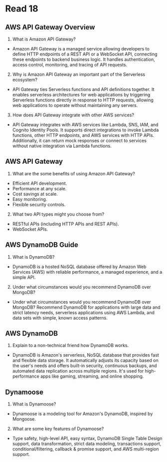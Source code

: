# Read 18

## AWS API Gateway Overview

1. What is Amazon API Gateway?
  - Amazon API Gateway is a managed service allowing developers to define HTTP endpoints of a REST API or a WebSocket API, connecting these endpoints to backend business logic. It handles authentication, access control, monitoring, and tracing of API requests.

2. Why is Amazon API Gateway an important part of the Serverless ecosystem?
  - API Gateway ties Serverless functions and API definitions together. It enables serverless architectures for web applications by triggering Serverless functions directly in response to HTTP requests, allowing web applications to operate without maintaining any servers.

3. How does API Gateway integrate with other AWS services? 
  - API Gateway integrates with AWS services like Lambda, SNS, IAM, and Cognito Identity Pools. It supports direct integrations to invoke Lambda functions, other HTTP endpoints, and AWS services with HTTP APIs. Additionally, it can return mock responses or connect to services without native integration via Lambda functions.

## AWS API Gateway

1. What are the some benefits of using Amazon API Gateway?
  - Efficient API development.
  - Performance at any scale.
  - Cost savings at scale.
  - Easy monitoring.
  - Flexible security controls.

2. What two API types might you choose from?
  - RESTful APIs (including HTTP APIs and REST APIs).
  - WebSocket APIs.

## AWS DynamoDB Guide

1. What is DynamoDB?
  - DynamoDB is a hosted NoSQL database offered by Amazon Web Services (AWS) with reliable performance, a managed experience, and a simple API.

2. Under what circumstances would you recommend DynamoDB over MongoDB?
  - Under what circumstances would you recommend DynamoDB over MongoDB?
Recommend DynamoDB for applications with large data and strict latency needs, serverless applications using AWS Lambda, and data sets with simple, known access patterns.

## AWS DynamoDB

1. Explain to a non-technical friend how DynamoDB works.
  - DynamoDB is Amazon's serverless, NoSQL database that provides fast and flexible data storage. It automatically adjusts its capacity based on the user's needs and offers built-in security, continuous backups, and automated data replication across multiple regions. It's used for high-performance apps like gaming, streaming, and online shopping.

## Dynamoose

1. What is Dynamoose?
  - Dynamoose is a modeling tool for Amazon's DynamoDB, inspired by Mongoose.

2. What are some key features of Dynamoose?
  - Type safety, high-level API, easy syntax, DynamoDB Single Table Design support, data transformation, strict data modeling, transactions support, conditional/filtering, callback & promise support, and AWS multi-region support.